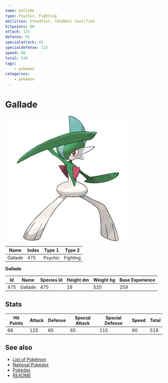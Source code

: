```yaml
---
name: Gallade
type: Psychic, Fighting
abilities: Steadfast, (Hidden) Justified
hitpoints: 68
attack: 125
defense: 65
specialattack: 65
specialdefense: 115
speed: 80
total: 518
tags:
    - pokemon
categories:
    - pokemon
---
```


# Gallade


![Gallade](images/475.png)

| **Name** | **Index** | **Type 1** | **Type 2** |
|----|----|----|----|
| Gallade | 475 | Psychic | Fighting  |

**Gallade** 




| **Id** | **Name** | **Species Id** | **Height dm** | **Weight hg** | **Base Experience** |
|--------|----------|----------------|------------|------------|---------------------|
| 475 | Gallade | 475 | 16 | 520 | 259 |



## Stats

| **Hit Points** | **Attack** | **Defense** | **Special Attack** | **Special Defense** | **Speed** | **Total** |
|----------------|------------|-------------|--------------------|---------------------|-----------|-----------|
| 68 | 125 | 65 | 65 | 115 | 80 | 518 |

## See also

- [List of Pokémon](../pokemon.md)
- [National Pokédex](../national_pokedex.md)
- [Pokédex](../pokedex.md)
- [README](../README.md)
